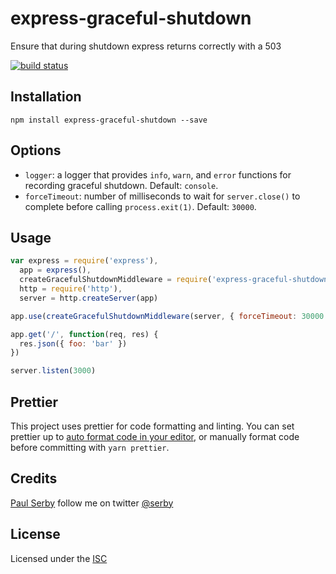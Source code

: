 # express-graceful-shutdown

Ensure that during shutdown express returns correctly with a 503

[![build status](https://secure.travis-ci.org/serby/express-graceful-shutdown.png)](http://travis-ci.org/serby/express-graceful-shutdown)

## Installation

```
npm install express-graceful-shutdown --save
```

## Options

- `logger`: a logger that provides `info`, `warn`, and `error` functions for recording graceful shutdown. Default: `console`.
- `forceTimeout`: number of milliseconds to wait for `server.close()` to complete before calling `process.exit(1)`. Default: `30000`.

## Usage

```js
var express = require('express'),
  app = express(),
  createGracefulShutdownMiddleware = require('express-graceful-shutdown'),
  http = require('http'),
  server = http.createServer(app)

app.use(createGracefulShutdownMiddleware(server, { forceTimeout: 30000 }))

app.get('/', function(req, res) {
  res.json({ foo: 'bar' })
})

server.listen(3000)
```

## Prettier

This project uses prettier for code formatting and linting. You can set prettier
up to [auto format code in your editor](https://prettier.io/docs/en/editors.html),
or manually format code before committing with `yarn prettier`.

## Credits

[Paul Serby](https://github.com/serby/) follow me on twitter [@serby](http://twitter.com/serby)

## License

Licensed under the [ISC](https://opensource.org/licenses/ISC)
